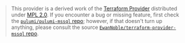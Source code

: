 > This provider is a derived work of the [Terraform Provider](https://github.com/EwanNoble/terraform-provider-mssql)
> distributed under [MPL 2.0](https://www.mozilla.org/en-US/MPL/2.0/). If you encounter a bug or missing feature,
> first check the [`pulumi/pulumi-mssql` repo](https://github.com/pulumi/pulumi-mssql/issues); however, if that doesn't turn up anything,
> please consult the source [`EwanNoble/terraform-provider-mssql` repo](https://github.com/EwanNoble/terraform-provider-mssql/issues).